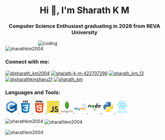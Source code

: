 <h1 align="center">Hi 👋, I'm Sharath K M</h1>
<h3 align="center">Computer Science Enthusiast graduating in 2026 from REVA University</h3>
<img align="right"alt="coding"width="400"src="![image](https://github.com/user-attachments/assets/a274283e-aeeb-4978-aefe-d375eea9f0ee)">

<p align="left"> <img src="https://komarev.com/ghpvc/?username=sharathkm2004&label=Profile%20views&color=0e75b6&style=flat" alt="sharathkm2004" /> </p>

<h3 align="left">Connect with me:</h3>
<p align="left">
<a href="https://twitter.com/@sharath_km2004" target="blank"><img align="center" src="https://raw.githubusercontent.com/rahuldkjain/github-profile-readme-generator/master/src/images/icons/Social/twitter.svg" alt="@sharath_km2004" height="30" width="40" /></a>
<a href="https://linkedin.com/in/sharath-k-m-422707296" target="blank"><img align="center" src="https://raw.githubusercontent.com/rahuldkjain/github-profile-readme-generator/master/src/images/icons/Social/linked-in-alt.svg" alt="sharath-k-m-422707296" height="30" width="40" /></a>
<a href="https://instagram.com/sharath_km_12" target="blank"><img align="center" src="https://raw.githubusercontent.com/rahuldkjain/github-profile-readme-generator/master/src/images/icons/Social/instagram.svg" alt="sharath_km_12" height="30" width="40" /></a>
<a href="https://www.hackerrank.com/@sharathkmsharu21" target="blank"><img align="center" src="https://raw.githubusercontent.com/rahuldkjain/github-profile-readme-generator/master/src/images/icons/Social/hackerrank.svg" alt="@sharathkmsharu21" height="30" width="40" /></a>
<a href="https://www.leetcode.com/sharath_km" target="blank"><img align="center" src="https://raw.githubusercontent.com/rahuldkjain/github-profile-readme-generator/master/src/images/icons/Social/leet-code.svg" alt="sharath_km" height="30" width="40" /></a>
</p>

<h3 align="left">Languages and Tools:</h3>
<p align="left"> <a href="https://www.cprogramming.com/" target="_blank" rel="noreferrer"> <img src="https://raw.githubusercontent.com/devicons/devicon/master/icons/c/c-original.svg" alt="c" width="40" height="40"/> </a> <a href="https://www.w3schools.com/css/" target="_blank" rel="noreferrer"> <img src="https://raw.githubusercontent.com/devicons/devicon/master/icons/css3/css3-original-wordmark.svg" alt="css3" width="40" height="40"/> </a> <a href="https://www.w3.org/html/" target="_blank" rel="noreferrer"> <img src="https://raw.githubusercontent.com/devicons/devicon/master/icons/html5/html5-original-wordmark.svg" alt="html5" width="40" height="40"/> </a> <a href="https://developer.mozilla.org/en-US/docs/Web/JavaScript" target="_blank" rel="noreferrer"> <img src="https://raw.githubusercontent.com/devicons/devicon/master/icons/javascript/javascript-original.svg" alt="javascript" width="40" height="40"/> </a> <a href="https://www.mongodb.com/" target="_blank" rel="noreferrer"> <img src="https://raw.githubusercontent.com/devicons/devicon/master/icons/mongodb/mongodb-original-wordmark.svg" alt="mongodb" width="40" height="40"/> </a> <a href="https://www.mysql.com/" target="_blank" rel="noreferrer"> <img src="https://raw.githubusercontent.com/devicons/devicon/master/icons/mysql/mysql-original-wordmark.svg" alt="mysql" width="40" height="40"/> </a> <a href="https://nodejs.org" target="_blank" rel="noreferrer"> <img src="https://raw.githubusercontent.com/devicons/devicon/master/icons/nodejs/nodejs-original-wordmark.svg" alt="nodejs" width="40" height="40"/> </a> <a href="https://www.python.org" target="_blank" rel="noreferrer"> <img src="https://raw.githubusercontent.com/devicons/devicon/master/icons/python/python-original.svg" alt="python" width="40" height="40"/> </a> <a href="https://reactjs.org/" target="_blank" rel="noreferrer"> <img src="https://raw.githubusercontent.com/devicons/devicon/master/icons/react/react-original-wordmark.svg" alt="react" width="40" height="40"/> </a> </p>

<p><img align="left" src="https://github-readme-stats.vercel.app/api/top-langs?username=sharathkm2004&show_icons=true&locale=en&layout=compact" alt="sharathkm2004" /></p>

<p>&nbsp;<img align="center" src="https://github-readme-stats.vercel.app/api?username=sharathkm2004&show_icons=true&locale=en" alt="sharathkm2004" /></p>

<p><img align="center" src="https://github-readme-streak-stats.herokuapp.com/?user=sharathkm2004&" alt="sharathkm2004" /></p>
